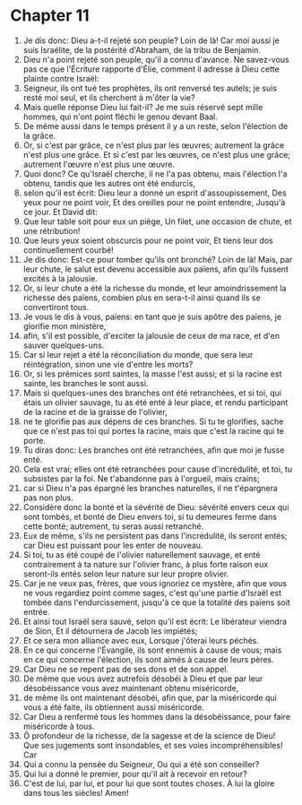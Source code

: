 # Chapter 11

1. Je dis donc: Dieu a-t-il rejeté son peuple? Loin de là! Car moi aussi je suis Israélite, de la postérité d'Abraham, de la tribu de Benjamin.
2. Dieu n'a point rejeté son peuple, qu'il a connu d'avance. Ne savez-vous pas ce que l'Écriture rapporte d'Élie, comment il adresse à Dieu cette plainte contre Israël:
3. Seigneur, ils ont tué tes prophètes, ils ont renversé tes autels; je suis resté moi seul, et ils cherchent à m'ôter la vie?
4. Mais quelle réponse Dieu lui fait-il? Je me suis réservé sept mille hommes, qui n'ont point fléchi le genou devant Baal.
5. De même aussi dans le temps présent il y a un reste, selon l'élection de la grâce.
6. Or, si c'est par grâce, ce n'est plus par les œuvres; autrement la grâce n'est plus une grâce. Et si c'est par les œuvres, ce n'est plus une grâce; autrement l'œuvre n'est plus une œuvre.
7. Quoi donc? Ce qu'Israël cherche, il ne l'a pas obtenu, mais l'élection l'a obtenu, tandis que les autres ont été endurcis,
8. selon qu'il est écrit: Dieu leur a donné un esprit d'assoupissement, Des yeux pour ne point voir, Et des oreilles pour ne point entendre, Jusqu'à ce jour. Et David dit:
9. Que leur table soit pour eux un piège, Un filet, une occasion de chute, et une rétribution!
10. Que leurs yeux soient obscurcis pour ne point voir, Et tiens leur dos continuellement courbé!
11. Je dis donc: Est-ce pour tomber qu'ils ont bronché? Loin de là! Mais, par leur chute, le salut est devenu accessible aux païens, afin qu'ils fussent excités à la jalousie.
12. Or, si leur chute a été la richesse du monde, et leur amoindrissement la richesse des païens, combien plus en sera-t-il ainsi quand ils se convertiront tous.
13. Je vous le dis à vous, païens: en tant que je suis apôtre des païens, je glorifie mon ministère,
14. afin, s'il est possible, d'exciter la jalousie de ceux de ma race, et d'en sauver quelques-uns.
15. Car si leur rejet a été la réconciliation du monde, que sera leur réintégration, sinon une vie d'entre les morts?
16. Or, si les prémices sont saintes, la masse l'est aussi; et si la racine est sainte, les branches le sont aussi.
17. Mais si quelques-unes des branches ont été retranchées, et si toi, qui étais un olivier sauvage, tu as été enté à leur place, et rendu participant de la racine et de la graisse de l'olivier,
18. ne te glorifie pas aux dépens de ces branches. Si tu te glorifies, sache que ce n'est pas toi qui portes la racine, mais que c'est la racine qui te porte.
19. Tu diras donc: Les branches ont été retranchées, afin que moi je fusse enté.
20. Cela est vrai; elles ont été retranchées pour cause d'incrédulité, et toi, tu subsistes par la foi. Ne t'abandonne pas à l'orgueil, mais crains;
21. car si Dieu n'a pas épargné les branches naturelles, il ne t'épargnera pas non plus.
22. Considère donc la bonté et la sévérité de Dieu: sévérité envers ceux qui sont tombés, et bonté de Dieu envers toi, si tu demeures ferme dans cette bonté; autrement, tu seras aussi retranché.
23. Eux de même, s'ils ne persistent pas dans l'incrédulité, ils seront entés; car Dieu est puissant pour les enter de nouveau.
24. Si toi, tu as été coupé de l'olivier naturellement sauvage, et enté contrairement à ta nature sur l'olivier franc, à plus forte raison eux seront-ils entés selon leur nature sur leur propre olivier.
25. Car je ne veux pas, frères, que vous ignoriez ce mystère, afin que vous ne vous regardiez point comme sages, c'est qu'une partie d'Israël est tombée dans l'endurcissement, jusqu'à ce que la totalité des païens soit entrée.
26. Et ainsi tout Israël sera sauvé, selon qu'il est écrit: Le libérateur viendra de Sion, Et il détournera de Jacob les impiétés;
27. Et ce sera mon alliance avec eux, Lorsque j'ôterai leurs péchés.
28. En ce qui concerne l'Évangile, ils sont ennemis à cause de vous; mais en ce qui concerne l'élection, ils sont aimés à cause de leurs pères.
29. Car Dieu ne se repent pas de ses dons et de son appel.
30. De même que vous avez autrefois désobéi à Dieu et que par leur désobéissance vous avez maintenant obtenu miséricorde,
31. de même ils ont maintenant désobéi, afin que, par la miséricorde qui vous a été faite, ils obtiennent aussi miséricorde.
32. Car Dieu a renfermé tous les hommes dans la désobéissance, pour faire miséricorde à tous.
33. Ô profondeur de la richesse, de la sagesse et de la science de Dieu! Que ses jugements sont insondables, et ses voies incompréhensibles! Car
34. Qui a connu la pensée du Seigneur, Ou qui a été son conseiller?
35. Qui lui a donné le premier, pour qu'il ait à recevoir en retour?
36. C'est de lui, par lui, et pour lui que sont toutes choses. À lui la gloire dans tous les siècles! Amen!

